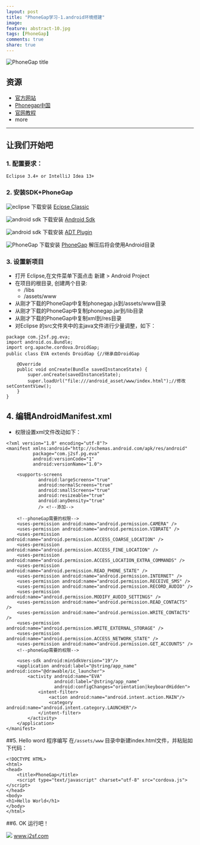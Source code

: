 ```yaml
---
layout: post
title: "PhoneGap学习-1.android环境搭建"
image:
feature: abstract-10.jpg
tags: [PhoneGap]
comments: true
share: true
---
```



![PhoneGap title](http://pic.yupoo.com/edyang/Erj1hGCU/medish.jpg)

## 资源

* [官方网站](http://25.io/smaller/)
* [Phonegap中国](http://www.phonegapcn.com/)
* [官网教程](http://docs.phonegap.com/en/edge/guide_platforms_index.md.html)
* more

------

## 让我们开始吧


### 1. 配置要求： 
	Eclipse 3.4+ or IntelliJ Idea 13+

### 2. 安装SDK+PhoneGap

![eclipse](http://www.phonegapcn.com/start/zh/1.3/index_files/eclipse.png) 下载安装 [Ecipse Classic](http://www.eclipse.org/downloads/)  

![android sdk](http://www.phonegapcn.com/start/zh/1.3/index_files/android.png) 下载安装 [Android Sdk](http://developer.android.com/sdk/index.html)  

![android sdk](http://www.phonegapcn.com/start/zh/1.3/index_files/android.png) 下载安装 [ADT Plugin](http://developer.android.com/sdk/eclipse-adt.html#installing)  

![PhoneGap](http://www.phonegapcn.com/start/zh/1.3/index_files/phonegap.png) 下载安装 [PhoneGap](http://phonegap.com/download)  解压后将会使用Android目录

### 3. 设置新项目

* 打开 Eclipse,在文件菜单下面点击 新建 > Android Project
* 在项目的根目录, 创建两个目录:
	* /libs
	* /assets/www
* 从刚才下载的PhoneGap中复制phonegap.js到/assets/www目录
* 从刚才下载的PhoneGap中复制phonegap.jar到/lib目录
* 从刚才下载的PhoneGap中复制xml到/res目录
* 对Eclipse 的src文件夹中的主java文件进行少量调整，如下：

<!-- lang:java -->
	package com.j2sf.pg.eva;
	import android.os.Bundle;
	import org.apache.cordova.DroidGap;
	public class EVA extends DroidGap {//继承自DroidGap
   		 
    	@Override
    	public void onCreate(Bundle savedInstanceState) {
        	super.onCreate(savedInstanceState);
        	super.loadUrl("file:///android_asset/www/index.html");//修改setContentView();
    	}
	}
<!-- lang:java -->

## 4. 编辑AndroidManifest.xml

* 权限设置xml文件改动如下：
<!-- lang:xml -->
    <?xml version="1.0" encoding="utf-8"?>
    <manifest xmlns:android="http://schemas.android.com/apk/res/android"
              package="com.j2sf.pg.eva"
              android:versionCode="1"
              android:versionName="1.0">
    
        <supports-screens
                android:largeScreens="true"
                android:normalScreens="true"
                android:smallScreens="true"
                android:resizeable="true"
                android:anyDensity="true"
                /> <!--添加-->
    
        <!--phoneGap需要的权限-->
        <uses-permission android:name="android.permission.CAMERA" />
        <uses-permission android:name="android.permission.VIBRATE" />
        <uses-permission android:name="android.permission.ACCESS_COARSE_LOCATION" />
        <uses-permission android:name="android.permission.ACCESS_FINE_LOCATION" />
        <uses-permission android:name="android.permission.ACCESS_LOCATION_EXTRA_COMMANDS" />
        <uses-permission android:name="android.permission.READ_PHONE_STATE" />
        <uses-permission android:name="android.permission.INTERNET" />
        <uses-permission android:name="android.permission.RECEIVE_SMS" />
        <uses-permission android:name="android.permission.RECORD_AUDIO" />
        <uses-permission android:name="android.permission.MODIFY_AUDIO_SETTINGS" />
        <uses-permission android:name="android.permission.READ_CONTACTS" />
        <uses-permission android:name="android.permission.WRITE_CONTACTS" />
        <uses-permission android:name="android.permission.WRITE_EXTERNAL_STORAGE" />
        <uses-permission android:name="android.permission.ACCESS_NETWORK_STATE" />
        <uses-permission android:name="android.permission.GET_ACCOUNTS" />
        <!--phoneGap需要的权限-->
    
        <uses-sdk android:minSdkVersion="19"/>
        <application android:label="@string/app_name" android:icon="@drawable/ic_launcher">
            <activity android:name="EVA"
                      android:label="@string/app_name"
                      android:configChanges="orientation|keyboardHidden">
                <intent-filter>
                    <action android:name="android.intent.action.MAIN"/>
                    <category android:name="android.intent.category.LAUNCHER"/>
                </intent-filter>
            </activity>
        </application>
    </manifest>

<!-- lang:xml -->

##5. Hello word 程序编写
在`/assets/www` 目录中新建index.html文件，并粘贴如下代码：
<!-- lang:xml -->
    <!DOCTYPE HTML>
    <html>
    <head>
        <title>PhoneGap</title>
        <script type="text/javascript" charset="utf-8" src="cordova.js"></script>
    </head>
    <body>
    <h1>Hello World</h1>
    </body>
    </html>
<!-- lang:xml -->

##6. OK 运行吧！ 
 

![](http://j2sf.com/favicon.png) www.j2sf.com

